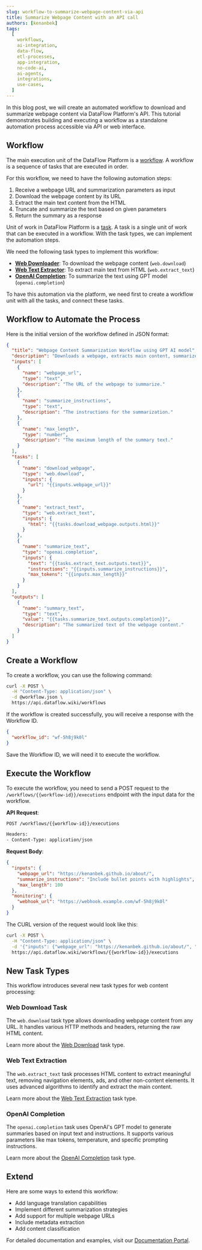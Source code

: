 ```yaml
---
slug: workflow-to-summarize-webpage-content-via-api
title: Summarize Webpage Content with an API call
authors: [kenanbek]
tags:
  [
    workflows,
    ai-integration,
    data-flow,
    etl-processes,
    app-integration,
    no-code-ai,
    ai-agents,
    integrations,
    use-cases,
  ]
---
```


In this blog post, we will create an automated workflow to download and summarize webpage content via DataFlow Platform's API. This tutorial demonstrates building and executing a workflow as a standalone automation process accessible via API or web interface.

<!-- truncate -->

## Workflow

The main execution unit of the DataFlow Platform is a [workflow](/docs/workflows). A workflow is a sequence of tasks that are executed in order.

For this workflow, we need to have the following automation steps:

1. Receive a webpage URL and summarization parameters as input
2. Download the webpage content by its URL
3. Extract the main text content from the HTML
4. Truncate and summarize the text based on given parameters
5. Return the summary as a response

Unit of work in DataFlow Platform is a [task](/docs/tasks). A task is a single unit of work that can be executed in a workflow. With the task types, we can implement the automation steps.

We need the following task types to implement this workflow:

- [**Web Downloader**](/docs/task-types/web-download): To download the webpage content (`web.download`)
- [**Web Text Extractor**](/docs/task-types/web-extract-text): To extract main text from HTML (`web.extract_text`)
- [**OpenAI Completion**](/docs/task-types/openai-completion): To summarize the text using GPT model (`openai.completion`)

To have this automation via the platform, we need first to create a workflow unit with all the tasks, and connect these tasks.

## Workflow to Automate the Process

Here is the initial version of the workflow defined in JSON format:

```json
{
  "title": "Webpage Content Summarization Workflow using GPT AI model",
  "description": "Downloads a webpage, extracts main content, summarizes it using OpenAI's GPT model, and returns the summary text.",
  "inputs": [
    {
      "name": "webpage_url",
      "type": "text",
      "description": "The URL of the webpage to summarize."
    },
    {
      "name": "summarize_instructions",
      "type": "text",
      "description": "The instructions for the summarization."
    },
    {
      "name": "max_length",
      "type": "number",
      "description": "The maximum length of the summary text."
    }
  ],
  "tasks": [
    {
      "name": "download_webpage",
      "type": "web.download",
      "inputs": {
        "url": "{{inputs.webpage_url}}"
      }
    },
    {
      "name": "extract_text",
      "type": "web.extract_text",
      "inputs": {
        "html": "{{tasks.download_webpage.outputs.html}}"
      }
    },
    {
      "name": "summarize_text",
      "type": "openai.completion",
      "inputs": {
        "text": "{{tasks.extract_text.outputs.text}}",
        "instructions": "{{inputs.summarize_instructions}}",
        "max_tokens": "{{inputs.max_length}}"
      }
    }
  ],
  "outputs": [
    {
      "name": "summary_text",
      "type": "text",
      "value": "{{tasks.summarize_text.outputs.completion}}",
      "description": "The summarized text of the webpage content."
    }
  ]
}
```

## Create a Workflow

To create a workflow, you can use the following command:

```bash
curl -X POST \
  -H "Content-Type: application/json" \
  -d @workflow.json \
  https://api.dataflow.wiki/workflows
```

If the workflow is created successfully, you will receive a response with the Workflow ID.

```json
{
  "workflow_id": "wf-5h8j9k0l"
}
```

Save the Workflow ID, we will need it to execute the workflow.

## Execute the Workflow

To execute the workflow, you need to send a POST request to the `/workflows/{{workflow-id}}/executions` endpoint with the input data for the workflow.

**API Request**:

```bash
POST /workflows/{{workflow-id}}/executions

Headers:
- Content-Type: application/json
```

**Request Body**:

```json
{
  "inputs": {
    "webpage_url": "https://kenanbek.github.io/about/",
    "summarize_instructions": "Include bullet points with highlights",
    "max_length": 100
  },
  "monitoring": {
    "webhook_url": "https://webhook.example.com/wf-5h8j9k0l"
  }
}
```

The CURL version of the request would look like this:

```bash
curl -X POST \
  -H "Content-Type: application/json" \
  -d '{"inputs": {"webpage_url": "https://kenanbek.github.io/about/", "summarize_instructions": "Include bullet points with highlights", "max_length": 100}, "monitoring": {"webhook_url": "https://webhook.example.com/wf-5h8j9k0l"}}' \
  https://api.dataflow.wiki/workflows/{{workflow-id}}/executions
```

## New Task Types

This workflow introduces several new task types for web content processing:

### Web Download Task

The `web.download` task type allows downloading webpage content from any URL. It handles various HTTP methods and headers, returning the raw HTML content.

Learn more about the [Web Download](/docs/task-types/web-download) task type.

### Web Text Extraction

The `web.extract_text` task processes HTML content to extract meaningful text, removing navigation elements, ads, and other non-content elements. It uses advanced algorithms to identify and extract the main content.

Learn more about the [Web Text Extraction](/docs/task-types/web-extract-text) task type.

### OpenAI Completion

The `openai.completion` task uses OpenAI's GPT model to generate summaries based on input text and instructions. It supports various parameters like max tokens, temperature, and specific prompting instructions.

Learn more about the [OpenAI Completion](/docs/task-types/openai-completion) task type.

## Extend

Here are some ways to extend this workflow:

- Add language translation capabilities
- Implement different summarization strategies
- Add support for multiple webpage URLs
- Include metadata extraction
- Add content classification

For detailed documentation and examples, visit our [Documentation Portal](/docs).
